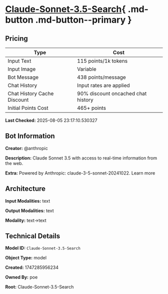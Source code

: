 # [Claude-Sonnet-3.5-Search](https://poe.com/Claude-Sonnet-3.5-Search){ .md-button .md-button--primary }

## Pricing

| Type | Cost |
|------|------|
| Input Text | 115 points/1k tokens |
| Input Image | Variable |
| Bot Message | 438 points/message |
| Chat History | Input rates are applied |
| Chat History Cache Discount | 90% discount oncached chat history |
| Initial Points Cost | 465+ points |

**Last Checked:** 2025-08-05 23:17:10.530327


## Bot Information

**Creator:** @anthropic

**Description:** Claude Sonnet 3.5 with access to real-time information from the web.

**Extra:** Powered by Anthropic: claude-3-5-sonnet-20241022. Learn more


## Architecture

**Input Modalities:** text

**Output Modalities:** text

**Modality:** text->text


## Technical Details

**Model ID:** `Claude-Sonnet-3.5-Search`

**Object Type:** model

**Created:** 1747285956234

**Owned By:** poe

**Root:** Claude-Sonnet-3.5-Search
